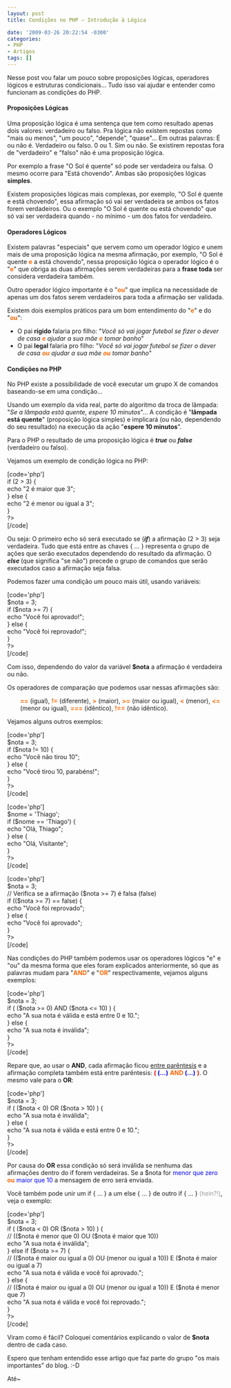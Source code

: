 ```yaml
---
layout: post
title: Condições no PHP – Introdução à Lógica

date: '2009-03-26 20:22:54 -0300'
categories:
- PHP
- Artigos
tags: []
---
```

<p>Nesse post vou falar um pouco sobre proposições lógicas, operadores lógicos e estruturas condicionais... Tudo isso vai ajudar e entender como funcionam as condições do PHP.</p>
<h4>Proposições Lógicas</h4>
<p>Uma proposição lógica é uma sentença que tem como resultado apenas dois valores: verdadeiro ou falso. Pra lógica não existem repostas como "mais ou menos", "um pouco", "depende", "quase"... Em outras palavras: É ou não é. Verdadeiro ou falso. 0 ou 1. Sim ou não. Se existirem repostas fora de "verdadeiro" e "falso" não é uma proposição lógica.</p>
<p>Por exemplo a frase "O Sol é quente" só pode ser verdadeira ou falsa. O mesmo ocorre para "Está chovendo". Ambas são proposições lógicas <strong>simples</strong>.</p>
<p>Existem proposições lógicas mais complexas, por exemplo, "O Sol é quente e está chovendo", essa afirmação só vai ser verdadeira se ambos os fatos forem verdadeiros. Ou o exemplo "O Sol é quente ou está chovendo" que só vai ser verdadeira quando - no mínimo - um dos fatos for verdadeiro.</p>
<h4>Operadores Lógicos</h4>
<p>Existem palavras "especiais" que servem como um operador lógico e unem mais de uma proposição lógica na mesma afirmação, por exemplo, "O Sol é quente <strong><span style="color: #ff6600;">e</span></strong> a está chovendo", nessa proposição lógica o operador lógico é o "<strong><span style="color: #ff6600;">e</span></strong>" que obriga as duas afirmações serem verdadeiras para a <strong>frase toda</strong> ser considera verdadeira também.</p>
<p>Outro operador lógico importante é o "<strong><span style="color: #ff6600;">ou</span></strong>" que implica na necessidade de apenas um dos fatos serem verdadeiros para toda a afirmação ser validada.</p>
<p>Existem dois exemplos práticos para um bom entendimento do "<strong><span style="color: #ff6600;">e</span></strong>" e do "<strong><span style="color: #ff6600;">ou</span></strong>":</p>
<ul>
<li>O pai <strong>rígido </strong>falaria pro filho: "<em>Você só vai jogar futebol se fizer o dever de casa <span style="color: #ff6600;"><strong>e</strong></span> ajudar a sua mãe </em><em><span style="color: #ff6600;"><strong>e</strong></span></em><em> tomar banho</em>"</li>
<li>O pai <strong>legal </strong>falaria pro filho: "<em>Você só vai jogar futebol se fizer o dever de casa </em><em><span style="color: #ff6600;"><strong>ou</strong></span></em><em> ajudar a sua mãe </em><em><span style="color: #ff6600;"><strong>ou</strong></span></em><em> tomar banho</em>"</li>
</ul>
<h4>Condições no PHP</h4>
<p>No PHP existe a possibilidade de você executar um grupo X de comandos baseando-se em uma condição...</p>
<p>Usando um exemplo da vida real, parte do algoritmo da troca de lâmpada: "<em>Se a lâmpada está quente, espere 10 minutos</em>"... A condição é "<strong>lâmpada está quente</strong>" (proposição lógica simples) e implicará (ou não, dependendo do seu resultado) na execução da ação "<strong>espere 10 minutos</strong>".</p>
<p>Para o PHP o resultado de uma proposição lógica é <em><strong>true </strong></em>ou <strong><em>false </em></strong>(verdadeiro ou falso).</p>
<p>Vejamos um exemplo de condição lógica no PHP:</p>
<p>[code='php']<br />
<?php<br />
if (2 > 3) {<br />
echo "2 é maior que 3";<br />
} else {<br />
echo "2 é menor ou igual a 3";<br />
}<br />
?><br />
[/code]</p>
<p>Ou seja: O primeiro echo só será executado se (<strong><em>if</em></strong>) a afirmação (2 &gt; 3) seja verdadeira. Tudo que está entre as chaves { ... } representa o grupo de ações que serão executados dependendo do resultado da afirmação. O <em><strong>else </strong></em>(que significa "se não") precede o grupo de comandos que serão executados caso a afirmação seja falsa.</p>
<p>Podemos fazer uma condição um pouco mais útil, usando variáveis:</p>
<p>[code='php']<br />
<?php<br />
$nota = 3;<br />
if ($nota >= 7) {<br />
echo "Você foi aprovado!";<br />
} else {<br />
echo "Você foi reprovado!";<br />
}<br />
?><br />
[/code]</p>
<p>Com isso, dependendo do valor da variável <strong>$nota</strong> a afirmação é verdadeira ou não.</p>
<p>Os operadores de comparação que podemos usar nessas afirmações são:</p>
<p style="padding-left: 30px;"><span style="color: #ff6600;"><strong>==</strong></span> (igual), <span style="color: #ff6600;"><strong>!=</strong></span> (diferente), <span style="color: #ff6600;"><strong>&gt;</strong></span> (maior), <span style="color: #ff6600;"><strong>&gt;=</strong></span> (maior ou igual), <span style="color: #ff6600;"><strong>&lt;</strong></span> (menor), <span style="color: #ff6600;"><strong>&lt;=</strong></span> (menor ou igual), <span style="color: #ff6600;"><strong>===</strong></span> (idêntico), <strong><span style="color: #ff6600;">!==</span></strong> (não idêntico).</p>
<p>Vejamos alguns outros exemplos:</p>
<p>[code='php']<br />
<?php<br />
$nota = 3;<br />
if ($nota != 10) {<br />
echo "Você não tirou 10";<br />
} else {<br />
echo "Você tirou 10, parabéns!";<br />
}<br />
?><br />
[/code]</p>
<p>[code='php']<br />
<?php<br />
$nome = 'Thiago';<br />
if ($nome == 'Thiago') {<br />
echo "Olá, Thiago";<br />
} else {<br />
echo "Olá, Visitante";<br />
}<br />
?><br />
[/code]</p>
<p>[code='php']<br />
<?php<br />
$nota = 3;<br />
// Verifica se a afirmação ($nota >= 7) é falsa (false)<br />
if (($nota >= 7) == false) {<br />
echo "Você foi reprovado";<br />
} else {<br />
echo "Você foi aprovado";<br />
}<br />
?><br />
[/code]</p>
<p>Nas condições do PHP também podemos usar os operadores lógicos "e" e "ou" da mesma forma que eles foram explicados anteriormente, só que as palavras mudam para "<span style="color: #ff6600;"><strong>AND</strong></span><span style="color: #ff6600;"><strong></strong></span>" e "<strong><span style="color: #ff6600;">OR</span></strong>" respectivamente, vejamos alguns exemplos:</p>
<p>[code='php']<br />
<?php<br />
$nota = 3;<br />
if ( ($nota >= 0) AND ($nota <= 10) ) {<br />
echo "A sua nota é válida e está entre 0 e 10.";<br />
} else {<br />
echo "A sua nota é inválida";<br />
}<br />
?><br />
[/code]</p>
<p>Repare que, ao usar o <strong>AND</strong>, cada afirmação ficou <span style="text-decoration: underline;">entre parêntesis</span> e a afirmação completa também está entre parêntesis: <strong><span style="color: #ff0000;">( </span><span style="color: #0000ff;">(...)</span></strong> <span style="color: #ff6600;"><strong>AND </strong></span><strong><span style="color: #0000ff;">(...)</span></strong> <strong><span style="color: #ff0000;">)</span></strong>. O mesmo vale para o <strong>OR</strong>:</p>
<p>[code='php']<br />
<?php<br />
$nota = 3;<br />
if ( ($nota < 0) OR ($nota > 10) ) {<br />
echo "A sua nota é inválida";<br />
} else {<br />
echo "A sua nota é válida e está entre 0 e 10.";<br />
}<br />
?><br />
[/code]</p>
<p>Por causa do <strong>OR</strong> essa condição só será inválida se nenhuma das afirmações dentro do if forem verdadeiras. Se a $nota for <span style="color: #0000ff;">menor que zero</span> <span style="color: #ff6600;"><strong>ou</strong></span> <span style="color: #0000ff;">maior que 10</span> a mensagem de erro será enviada.</p>
<p>Você também pode unir um if { ... } a um else { ... } de outro if { ... } <span style="color: #999999;">(hein?!)</span>, veja o exemplo:</p>
<p>[code='php']<br />
<?php<br />
$nota = 3;<br />
if ( ($nota < 0) OR ($nota > 10) ) {<br />
// (($nota é menor que 0) OU ($nota é maior que 10))<br />
echo "A sua nota é inválida";<br />
} else if ($nota >= 7) {<br />
// (($nota é maior ou igual a 0) OU (menor ou igual a 10)) E ($nota é maior ou igual a 7)<br />
echo "A sua nota é válida e você foi aprovado.";<br />
} else {<br />
// (($nota é maior ou igual a 0) OU (menor ou igual a 10)) E ($nota é menor que 7)<br />
echo "A sua nota é válida e você foi reprovado.";<br />
}<br />
?><br />
[/code]</p>
<p>Viram como é fácil? Coloquei comentários explicando o valor de <strong>$nota</strong> dentro de cada caso.</p>
<p>Espero que tenham entendido esse artigo que faz parte do grupo "os mais importantes" do blog.  :-D</p>
<p>Até~</p>
